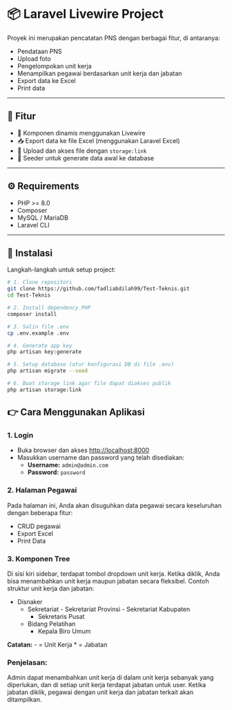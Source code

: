 # 📦 Laravel Livewire Project

Proyek ini merupakan pencatatan PNS dengan berbagai fitur, di antaranya:

-   Pendataan PNS
-   Upload foto
-   Pengelompokan unit kerja
-   Menampilkan pegawai berdasarkan unit kerja dan jabatan
-   Export data ke Excel
-   Print data

---

## 🧰 Fitur

-   🔄 Komponen dinamis menggunakan Livewire
-   📥 Export data ke file Excel (menggunakan Laravel Excel)
-   📂 Upload dan akses file dengan `storage:link`
-   🌱 Seeder untuk generate data awal ke database

---

## ⚙️ Requirements

-   PHP >= 8.0
-   Composer
-   MySQL / MariaDB
-   Laravel CLI

---

## 🚀 Instalasi

Langkah-langkah untuk setup project:

```bash
# 1. Clone repositori
git clone https://github.com/fadliabdilah99/Test-Teknis.git
cd Test-Teknis

# 2. Install dependency PHP
composer install

# 3. Salin file .env
cp .env.example .env

# 4. Generate app key
php artisan key:generate

# 5. Setup database (atur konfigurasi DB di file .env)
php artisan migrate --seed

# 6. Buat storage link agar file dapat diakses publik
php artisan storage:link
```


## 👉 Cara Menggunakan Aplikasi

### 1. Login

- Buka browser dan akses [http://localhost:8000](http://localhost:8000)
- Masukkan username dan password yang telah disediakan:
  - **Username:** `admin@admin.com`
  - **Password:** `password`

### 2. Halaman Pegawai

Pada halaman ini, Anda akan disuguhkan data pegawai secara keseluruhan dengan beberapa fitur:
- CRUD pegawai
- Export Excel
- Print Data

### 3. Komponen Tree

Di sisi kiri sidebar, terdapat tombol dropdown unit kerja. Ketika diklik, Anda bisa menambahkan unit kerja maupun jabatan secara fleksibel. Contoh struktur unit kerja dan jabatan:

- Disnaker
  - Sekretariat
        - Sekretariat Provinsi
        - Sekretariat Kabupaten
    * Sekretaris Pusat
  - Bidang Pelatihan
    * Kepala Biro Umum

**Catatan:**
    - = Unit Kerja
    * = Jabatan

### Penjelasan:

Admin dapat menambahkan unit kerja di dalam unit kerja sebanyak yang diperlukan, dan di setiap unit kerja terdapat jabatan untuk user. Ketika jabatan diklik, pegawai dengan unit kerja dan jabatan terkait akan ditampilkan.

